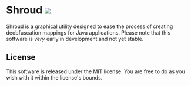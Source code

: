 # Shroud [![](http://ci.caseif.net/job/Shroud/badge/icon)](http://ci.caseif.net/job/Shroud/)

Shroud is a graphical utility designed to ease the process of creating deobfuscation mappings for Java applications.
Please note that this software is *very* early in development and not yet stable.

## License

This software is released under the MIT license. You are free to do as you wish with it within the license's bounds.
